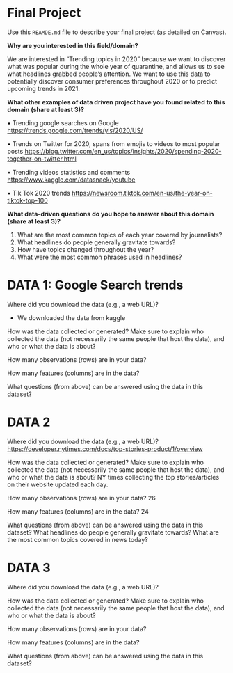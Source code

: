 # Final Project
Use this `REAMDE.md` file to describe your final project (as detailed on Canvas).

**Why are you interested in this field/domain?**

We are interested in “Trending topics in 2020” because we want to discover what was popular during the whole year of quarantine, and allows us to see what headlines grabbed people’s attention. We want to use this data to potentially discover consumer preferences throughout 2020 or to predict upcoming trends in 2021. 



**What other examples of data driven project have you found related to this domain (share at least 3)?**

• Trending google searches on Google https://trends.google.com/trends/yis/2020/US/

• Trends on Twitter for 2020, spans from emojis to videos to most popular posts https://blog.twitter.com/en_us/topics/insights/2020/spending-2020-together-on-twitter.html 

• Trending videos statistics and comments https://www.kaggle.com/datasnaek/youtube 

• Tik Tok 2020 trends https://newsroom.tiktok.com/en-us/the-year-on-tiktok-top-100 



**What data-driven questions do you hope to answer about this domain (share at least 3)?**

1. What are the most common topics of each year covered by journalists?
2. What headlines do people generally gravitate towards?
3. How have topics changed throughout the year?
4. What were the most common phrases used in headlines?



# **DATA 1:** Google Search trends

Where did you download the data (e.g., a web URL)?
- We downloaded the data from kaggle

How was the data collected or generated? Make sure to explain who collected the data (not necessarily the same people that host the data), and who or what the data is about?


How many observations (rows) are in your data?


How many features (columns) are in the data?


What questions (from above) can be answered using the data in this dataset?



# **DATA 2**

Where did you download the data (e.g., a web URL)?
https://developer.nytimes.com/docs/top-stories-product/1/overview

How was the data collected or generated? Make sure to explain who collected the data (not necessarily the same people that host the data), and who or what the data is about?
NY times collecting the top stories/articles on their website updated each day.

How many observations (rows) are in your data?
26

How many features (columns) are in the data?
24

What questions (from above) can be answered using the data in this dataset?
What headlines do people generally gravitate towards?
What are the most common topics covered in news today?


# **DATA 3**

Where did you download the data (e.g., a web URL)?


How was the data collected or generated? Make sure to explain who collected the data (not necessarily the same people that host the data), and who or what the data is about?


How many observations (rows) are in your data?


How many features (columns) are in the data?


What questions (from above) can be answered using the data in this dataset?
